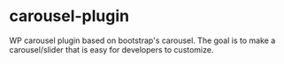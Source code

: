 # carousel-plugin
WP carousel plugin based on bootstrap's carousel. The goal is to make a carousel/slider that is easy for developers to customize.
